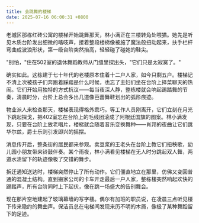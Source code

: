 ```yaml
---
title: 会跳舞的楼梯
date: 2025-07-16 06:00:31 +0800
---
```


老城区那栋红砖公寓的楼梯开始跳舞那天，林小满正在三楼转角处喂猫。她先是听见木质台阶发出细微的咯吱声，接着整段楼梯像被施了魔法般扭动起来，扶手栏杆弯曲成波浪形状，第一级台阶突然抬高，轻轻碰了碰她的鞋尖。

"别怕，"住在502室的退休舞蹈教师从门缝里探出头，"它们只是太寂寞了。"

确实如此。这栋建于七十年代的老楼原本住着十二户人家，如今只剩五户。楼梯记不清上次被孩子们奔跑着踩踏是什么时候，也忘了主妇们坐在台阶上择菜聊天的热闹。它们开始用独特的方式抗议——每当夜深人静，整栋楼就会响起踢踏舞的节奏，清晨时分，台阶上总会多出几道像芭蕾舞鞋划出的弧形痕迹。

物业派人来检查那天，楼梯表现得格外乖巧。等工作人员刚离开，它们立刻在月光下跳起探戈，把402室忘在台阶上的毛线团滚成了阿根廷国旗的图案。林小满发现，只要在台阶上放老唱片，楼梯就会随着音乐变换舞种——肖邦的夜曲让它们跳华尔兹，爵士乐则引发即兴的摇摆。

消息传开后，整条街的居民都来参观。卖豆浆的王老头在台阶上教它们扭秧歌，幼儿园小朋友带来铃鼓伴奏。某个雨夜，林小满看见楼梯在无人时分跳起双人舞，两道水渍留下的轨迹像极了交错的舞步。

拆迁通知送达时，楼梯突然停止了所有动作。它们僵直地立在那里，仿佛又变回普通的混凝土结构。直到搬家公司的卡车开走最后一户人家，整栋楼突然响起欢快的踢踏声，所有台阶同时上下起伏，像在跳一场盛大的告别舞会。

现在那片空地建起了玻璃幕墙的写字楼。偶尔有加班的职员说，在凌晨三点听见楼下传来隐约的舞曲声。保洁员总在电梯间发现来历不明的木屑，像极了某种舞蹈留下的足迹。

